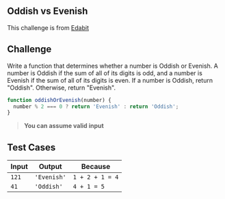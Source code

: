 Oddish vs Evenish
---

This challenge is from [Edabit](https://edabit.com/challenge/r6TSNwkLZ2DgsoKiH)

## Challenge

Write a function that determines whether a number is Oddish or Evenish. A number is Oddish if the sum of all of its digits is odd, and a number is Evenish if the sum of all of its digits is even. If a number is Oddish, return "Oddish". Otherwise, return "Evenish".

```js
function oddishOrEvenish(number) {
  number % 2 === 0 ? return 'Evenish' : return 'Oddish';
}
```

> **You can assume valid input**

## Test Cases

Input | Output | Because
---|---|---
`121` | `'Evenish'` | `1 + 2 + 1 = 4`
`41` | `'Oddish'` | `4 + 1 = 5`
